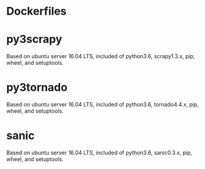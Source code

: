 # Dockerfiles

# py3scrapy
Based on ubuntu server 16.04 LTS, included of python3.6, scrapy1.3.x, pip, wheel, and setuptools.

# py3tornado
Based on ubuntu server 16.04 LTS, included of python3.6, tornado4.4.x, pip, wheel, and setuptools.

# sanic
Based on ubuntu server 16.04 LTS, included of python3.6, sanic0.3.x, pip, wheel, and setuptools.